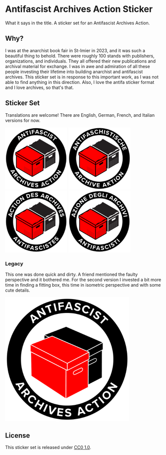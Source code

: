 # Antifascist Archives Action Sticker
What it says in the title. A sticker set for an Antifascist Archives Action.

## Why?
I was at the anarchist book fair in St-Imier in 2023, and it was such a beautiful thing to behold. There were roughly 100 stands with publishers, organizations, and individuals. They all offered their new publications and archival material for exchange. I was in awe and admiration of all these people investing their lifetime into building anarchist and antifascist archives. This sticker set is in response to this important work, as I was not able to find anything in this direction. Also, I love the antifa sticker format and I love archives, so that's that.

## Sticker Set
Translations are welcome! There are English, German, French, and Italian versions for now.

<img src="sticker/antifascist-archives-action.png" title="English Sticker" width="200">
<img src="sticker/antifaschistische-archive-aktion.png" title="German Sticker" width="200">
<img src="sticker/action-des-archives-antifascistes.png" title="French Sticker" width="200">
<img src="sticker/azione-degli-archivi-antifascisti.png" title="Italian Sticker" width="200">

### Legacy
This one was done quick and dirty. A friend mentioned the faulty perspective and it bothered me. For the second version I invested a bit more time in finding a fitting box, this time in isometric perspective and with some cute details.

<img src="legacy/antifascist-archives-action.png" title="Antifascist Archives Action v1 English Sticker" width="400">


## License
This sticker set is released under [CC0 1.0](LICENSE).
